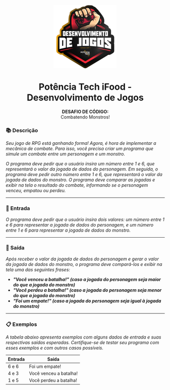 <div align="center">
  <img src="../../assets/image.png" width="200"/>

  # Potência Tech iFood - Desenvolvimento de Jogos
  **DESAFIO DE CÓDIGO:** <br> Combatendo Monstros!
</div>

### 📚 Descrição
*Seu jogo de RPG está ganhando forma! Agora, é hora de implementar a mecânica de combate. Para isso, você precisa criar um programa que simule um combate entre um personagem e um monstro.*

*O programa deve pedir que o usuário insira um número entre 1 e 6, que representará o valor da jogada de dados do personagem. Em seguida, o programa deve pedir outro número entre 1 e 6, que representará o valor da jogada de dados do monstro. O programa deve comparar as jogadas e exibir na tela o resultado do combate, informando se o personagem venceu, empatou ou perdeu.*

---

### 🔄 Entrada
*O programa deve pedir que o usuário insira dois valores: um número entre 1 e 6 para representar a jogada de dados do personagem, e um número entre 1 e 6 para representar a jogada de dados do monstro.*

---

### 🚪 Saída
*Após receber o valor da jogada de dados do personagem e gerar o valor da jogada de dados do monstro, o programa deve compará-los e exibir na tela uma das seguintes frases:*

* ***"Você venceu a batalha!" (caso a jogada do personagem seja maior do que a jogada do monstro)***
* ***"Você perdeu a batalha!" (caso a jogada do personagem seja menor do que a jogada do monstro)***
* ***"Foi um empate!" (caso a jogada do personagem seja igual à jogada do monstro)***

---

### 📋 Exemplos
*A tabela abaixo apresenta exemplos com alguns dados de entrada e suas respectivas saídas esperadas. Certifique-se de testar seu programa com esses exemplos e com outros casos possíveis.*

| Entrada | Saída                           |
|---------|---------------------------------|
| 6 e 6   | Foi um empate!                  |
| 4 e 3   | Você venceu a batalha!          |
| 1 e 5   | Você perdeu a batalha!          |